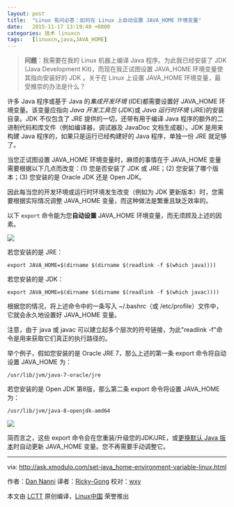 ```yaml
---
layout: post
title:	"Linux 有问必答：如何在 Linux 上自动设置 JAVA_HOME 环境变量"
date:	2015-11-17 13:19:40 +0800 
categories:	技术 linuxcn 
tags:	[linuxcn,java,JAVA_HOME]
---
```




> 
> **问题**：我需要在我的 Linux 机器上编译 Java 程序。为此我已经安装了 JDK (Java Development Kit)，而现在我正试图设置 JAVA\_HOME 环境变量使其指向安装好的 JDK 。关于在 Linux 上设置 JAVA\_HOME 环境变量，最受推崇的办法是什么？
> 
> 
> 


许多 Java 程序或基于 Java 的*集成开发环境* (IDE)都需要设置好 JAVA\_HOME 环境变量。该变量应指向 *Java 开发工具包* (JDK)或 *Java 运行时环境* (JRE)的安装目录。JDK 不仅包含了 JRE 提供的一切，还带有用于编译 Java 程序的额外的二进制代码和库文件（例如编译器，调试器及 JavaDoc 文档生成器）。JDK 是用来构建 Java 程序的，如果只是运行已经构建好的 Java 程序，单独一份 JRE 就足够了。


当您正试图设置 JAVA\_HOME 环境变量时，麻烦的事情在于 JAVA\_HOME 变量需要根据以下几点而改变：(1) 您是否安装了 JDK 或 JRE；(2) 您安装了哪个版本；(3) 您安装的是 Oracle JDK 还是 Open JDK。


因此每当您的开发环境或运行时环境发生改变（例如为 JDK 更新版本）时，您需要根据实际情况调整 JAVA\_HOME 变量，而这种做法是繁重且缺乏效率的。


以下 `export` 命令能为您**自动设置** JAVA\_HOME 环境变量，而无须顾及上述的因素。


![](/Asserts/Images//attachment/album/201511/17/131929scdx6dsxsweeawqj.png)


若您安装的是 JRE：



```
export JAVA_HOME=$(dirname $(dirname $(readlink -f $(which java))))

```

若您安装的是 JDK：



```
export JAVA_HOME=$(dirname $(dirname $(readlink -f $(which javac))))

```

根据您的情况，将上述命令中的一条写入 ~/.bashrc（或 /etc/profile）文件中，它就会永久地设置好 JAVA\_HOME 变量。


注意，由于 java 或 javac 可以建立起多个层次的符号链接，为此"readlink -f"命令是用来获取它们真正的执行路径的。


举个例子，假如您安装的是 Oracle JRE 7，那么上述的第一条 export 命令将自动设置 JAVA\_HOME 为：



```
/usr/lib/jvm/java-7-oracle/jre

```

若您安装的是 Open JDK 第8版，那么第二条 export 命令将设置 JAVA\_HOME 为：



```
/usr/lib/jvm/java-8-openjdk-amd64

```

![](/Asserts/Images//attachment/album/201511/17/131941nki1kf7gv9g5nkcg.jpg)


简而言之，这些 export 命令会在您重装/升级您的JDK/JRE，或[更换默认 Java 版本](http://ask.xmodulo.com/change-default-java-version-linux.html)时自动更新 JAVA\_HOME 变量。您不再需要手动调整它。




---


via: <http://ask.xmodulo.com/set-java_home-environment-variable-linux.html>


作者：[Dan Nanni](http://ask.xmodulo.com/author/nanni) 译者：[Ricky-Gong](https://github.com/Ricky-Gong) 校对：[wxy](https://github.com/wxy)


本文由 [LCTT](https://github.com/LCTT/TranslateProject) 原创编译，[Linux中国](https://linux.cn/) 荣誉推出
